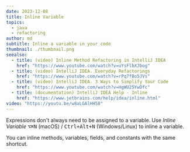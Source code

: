```yaml
---
date: 2023-12-08
title: Inline Variable
topics:
  - java
  - refactoring
author: md
subtitle: Inline a variable in your code
thumbnail: ./thumbnail.png
seealso:
  - title: (video) Inline Method Refactoring in IntelliJ IDEA
    href: "https://www.youtube.com/watch?v=uYsFlbXJbog"
  - title: (video) IntelliJ IDEA. Everyday Refactorings
    href: "https://www.youtube.com/watch?v=rPq7fBo5JVs"
  - title: (video) IntelliJ IDEA. 3 Ways to Simplify Your Code
    href: "https://www.youtube.com/watch?v=HgWU25YwDfc"
  - title: (documentation) IntelliJ IDEA Help - Inline
    href: "https://www.jetbrains.com/help/idea/inline.html"
video: "https://youtu.be/w8aLGAlHH58"
---
```


Expressions don't always need to be assigned to a variable. Use _Inline Variable_ <kbd>⌥⌘N</kbd> (macOS) / <kbd>Ctrl+Alt+N</kbd> (Windows/Linux) to inline a variable.

You can inline methods, variables, fields, and constants with the same shortcut.

